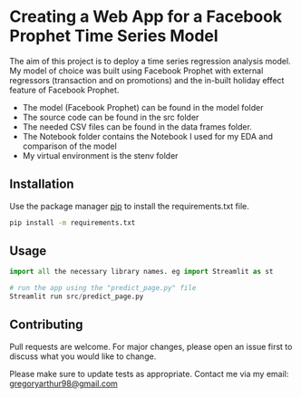 # Creating a Web App for a Facebook Prophet Time Series Model 

The aim of this project is to deploy a time series regression analysis model. My model of choice was built using Facebook Prophet with external regressors (transaction and on promotions) and the in-built holiday effect feature of Facebook Prophet. 

- The model (Facebook Prophet) can be found in the model folder
- The source code can be found in the src folder
- The needed CSV files can be found in the data frames folder. 
- The Notebook folder contains the Notebook I used for my EDA and comparison of the model 
- My virtual environment is the stenv folder 


## Installation

Use the package manager [pip](https://pip.pypa.io/en/stable/) to install the requirements.txt file. 

```bash
pip install -m requirements.txt
```

## Usage

```python
import all the necessary library names. eg import Streamlit as st 

# run the app using the "predict_page.py" file
Streamlit run src/predict_page.py


```

## Contributing

Pull requests are welcome. For major changes, please open an issue first
to discuss what you would like to change.

Please make sure to update tests as appropriate. Contact me via my email: gregoryarthur98@gmail.com

